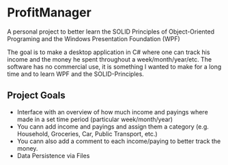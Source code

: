 # ProfitManager
A personal project to better learn the SOLID Principles of Object-Oriented Programing and the Windows Presentation Foundation (WPF)

The goal is to make a desktop application in C# where one can track his income and the money he spent throughout a week/month/year/etc.
The software has no commercial use, it is something I wanted to make for a long time and to learn WPF and the SOLID-Principles.

## Project Goals
* Interface with an overview of how much income and payings where made in a set time period (particular week/month/year)
* You cann add income and payings and assign them a category (e.g. Household, Groceries, Car, Public Transport, etc.)
* You cann also add a comment to each income/paying to better track the money.
* Data Persistence via Files
